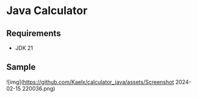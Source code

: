 # Java Calculator

## Requirements
- JDK 21

## Sample
![img](https://github.com/Kaelx/calculator_java/assets/Screenshot 2024-02-15 220036.png)
